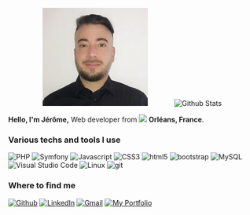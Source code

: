 <p align="center">
  <img src="img/photo-cv.jpg" alt="Jérôme Ollivier Back-end Developper" height="200" style="margin-right: 50px"/>
  <img src="https://github-readme-stats.vercel.app/api?username=Spirecool&show_icons=true&theme=graywhite" alt="Github Stats" />
</p>
<p>
  <strong>Hello, I'm Jérôme,</strong> Web developer from <img src="https://cdn-icons-png.flaticon.com/512/197/197560.png" width="13"/> <b>Orléans, France</b>.
</p>
<h3>Various techs and tools I use</h3>
<p>
  <img alt="PHP" src="https://img.shields.io/badge/-PHP-858EB8?style=flat-square&logo=php&logoColor=white" />
  <img alt="Symfony" src="https://img.shields.io/badge/-Symfony-white?style=flat-square&logo=Symfony&logoColor=black" />
  <img alt="Javascript" src="https://img.shields.io/badge/-JavaScript-%23F7DF1C?style=flat-square&logo=javascript&logoColor=000000&labelColor=%23F7DF1C&color=%23FFCE5A" />
  <img alt="CSS3" src="https://img.shields.io/badge/-CSS3-1572B6?style=flat-square&logo=css3" />
  <img alt="html5" src="https://img.shields.io/badge/-HTML5-E34F26?style=flat-square&logo=html5&logoColor=white" />
  <img alt="bootstrap" src="https://img.shields.io/badge/-Bootstrap-563D7C?style=flat-square&logo=bootstrap" />
  <img alt="MySQL" src="https://img.shields.io/badge/-MySQL-42759C?style=flat-square&logo=MySQL&logoColor=white" />
  <img alt="Visual Studio Code" src="https://img.shields.io/badge/-Visual Studio Code-rgb(77,172,237)?style=flat-square&logo=Visual Studio Code&logoColor=white" />
  <img alt="Linux" src="https://img.shields.io/badge/-Linux-black?style=flat-square&logo=linux&logoColor=white" />
  <img alt="git" src="https://img.shields.io/badge/-Git-F05032?style=flat-square&logo=git&logoColor=white" />
</p>
  <h3>Where to find me</h3>
<p>
  <a href="https://github.com/Spirecool" target="_blank"><img alt="Github" src="https://img.shields.io/badge/GitHub-%2312100E.svg?&style=for-the-badge&logo=Github&logoColor=white" /></a>  
  <a href="https://www.linkedin.com/in/jerome-ollivier/" target="_blank"><img alt="LinkedIn" src="https://img.shields.io/badge/linkedin-%230077B5.svg?&style=for-the-badge&logo=linkedin&logoColor=white" /></a>
  <a href="mailto:jerome.ollivier.dev@gmail.com" target="_blank"><img alt="Gmail" src="https://img.shields.io/badge/gmail-critical.svg?&style=for-the-badge&logo=gmail&logoColor=white" /></a>
  <a href="https://www.jerome-freelance.com" target="_blank"><img alt="My Portfolio" src="https://img.shields.io/badge/my portfolio-yellowgreen.svg?&style=for-the-badge&logo=portfolio&logoColor=white" /></a>
</p>
